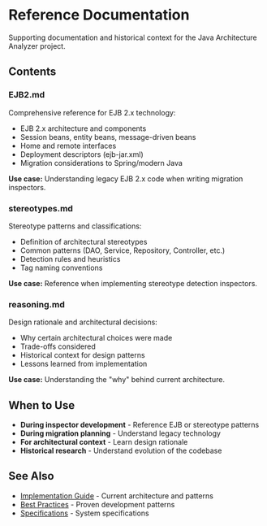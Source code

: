# Reference Documentation

Supporting documentation and historical context for the Java Architecture Analyzer project.

## Contents

### EJB2.md
Comprehensive reference for EJB 2.x technology:
- EJB 2.x architecture and components
- Session beans, entity beans, message-driven beans
- Home and remote interfaces
- Deployment descriptors (ejb-jar.xml)
- Migration considerations to Spring/modern Java

**Use case:** Understanding legacy EJB 2.x code when writing migration inspectors.

### stereotypes.md
Stereotype patterns and classifications:
- Definition of architectural stereotypes
- Common patterns (DAO, Service, Repository, Controller, etc.)
- Detection rules and heuristics
- Tag naming conventions

**Use case:** Reference when implementing stereotype detection inspectors.

### reasoning.md
Design rationale and architectural decisions:
- Why certain architectural choices were made
- Trade-offs considered
- Historical context for design patterns
- Lessons learned from implementation

**Use case:** Understanding the "why" behind current architecture.

## When to Use

- **During inspector development** - Reference EJB or stereotype patterns
- **During migration planning** - Understand legacy technology
- **For architectural context** - Learn design rationale
- **Historical research** - Understand evolution of the codebase

## See Also

- [Implementation Guide](../implementation/guide.md) - Current architecture and patterns
- [Best Practices](../implementation/patterns.md) - Proven development patterns
- [Specifications](../spec/) - System specifications
